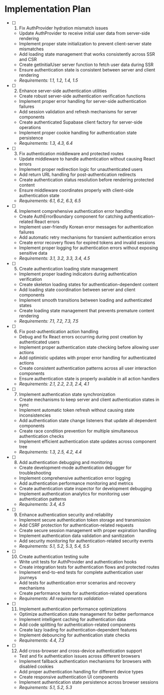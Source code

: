 # Implementation Plan

- [ ] 1. Fix AuthProvider hydration mismatch issues
  - Update AuthProvider to receive initial user data from server-side rendering
  - Implement proper state initialization to prevent client-server state mismatches
  - Add loading state management that works consistently across SSR and CSR
  - Create getInitialUser server function to fetch user data during SSR
  - Ensure authentication state is consistent between server and client rendering
  - _Requirements: 1.1, 1.2, 1.4, 1.5_

- [ ] 2. Enhance server-side authentication utilities
  - Create robust server-side authentication verification functions
  - Implement proper error handling for server-side authentication failures
  - Add session validation and refresh mechanisms for server components
  - Create authenticated Supabase client factory for server-side operations
  - Implement proper cookie handling for authentication state persistence
  - _Requirements: 1.3, 4.3, 6.4_

- [ ] 3. Fix authentication middleware and protected routes
  - Update middleware to handle authentication without causing React errors
  - Implement proper redirection logic for unauthenticated users
  - Add return URL handling for post-authentication redirects
  - Create authentication status resolution before rendering protected content
  - Ensure middleware coordinates properly with client-side authentication state
  - _Requirements: 6.1, 6.2, 6.3, 6.5_

- [ ] 4. Implement comprehensive authentication error handling
  - Create AuthErrorBoundary component for catching authentication-related React errors
  - Implement user-friendly Korean error messages for authentication failures
  - Add automatic retry mechanisms for transient authentication errors
  - Create error recovery flows for expired tokens and invalid sessions
  - Implement proper logging for authentication errors without exposing sensitive data
  - _Requirements: 3.1, 3.2, 3.3, 3.4, 4.5_

- [ ] 5. Create authentication loading state management
  - Implement proper loading indicators during authentication verification
  - Create skeleton loading states for authentication-dependent content
  - Add loading state coordination between server and client components
  - Implement smooth transitions between loading and authenticated states
  - Create loading state management that prevents premature content rendering
  - _Requirements: 7.1, 7.2, 7.3, 7.5_

- [ ] 6. Fix post-authentication action handling
  - Debug and fix React errors occurring during post creation by authenticated users
  - Implement proper authentication state checking before allowing user actions
  - Add optimistic updates with proper error handling for authenticated actions
  - Create consistent authentication patterns across all user interaction components
  - Ensure authentication state is properly available in all action handlers
  - _Requirements: 2.1, 2.2, 2.3, 2.4, 4.1_

- [ ] 7. Implement authentication state synchronization
  - Create mechanisms to keep server and client authentication states in sync
  - Implement automatic token refresh without causing state inconsistencies
  - Add authentication state change listeners that update all dependent components
  - Create race condition prevention for multiple simultaneous authentication checks
  - Implement efficient authentication state updates across component tree
  - _Requirements: 1.3, 2.5, 4.2, 4.4_

- [ ] 8. Add authentication debugging and monitoring
  - Create development-mode authentication debugger for troubleshooting
  - Implement comprehensive authentication error logging
  - Add authentication performance monitoring and metrics
  - Create authentication state inspector for development debugging
  - Implement authentication analytics for monitoring user authentication patterns
  - _Requirements: 3.4, 4.5_

- [ ] 9. Enhance authentication security and reliability
  - Implement secure authentication token storage and transmission
  - Add CSRF protection for authentication-related requests
  - Create secure session management with proper expiration handling
  - Implement authentication data validation and sanitization
  - Add security monitoring for authentication-related security events
  - _Requirements: 5.1, 5.2, 5.3, 5.4, 5.5_

- [ ] 10. Create authentication testing suite
  - Write unit tests for AuthProvider and authentication hooks
  - Create integration tests for authentication flows and protected routes
  - Implement end-to-end tests for complete authentication user journeys
  - Add tests for authentication error scenarios and recovery mechanisms
  - Create performance tests for authentication-related operations
  - _Requirements: All requirements validation_

- [ ] 11. Implement authentication performance optimizations
  - Optimize authentication state management for better performance
  - Implement intelligent caching for authentication data
  - Add code splitting for authentication-related components
  - Create lazy loading for authentication-dependent features
  - Implement debouncing for authentication state checks
  - _Requirements: 4.4, 7.3_

- [ ] 12. Add cross-browser and cross-device authentication support
  - Test and fix authentication issues across different browsers
  - Implement fallback authentication mechanisms for browsers with disabled cookies
  - Add proper authentication handling for different device types
  - Create responsive authentication UI components
  - Implement authentication state persistence across browser sessions
  - _Requirements: 5.1, 5.2, 5.3_

